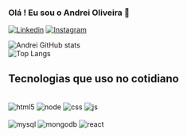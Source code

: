 ### Olá ! Eu sou o Andrei Oliveira 👋
[![Linkedin](https://img.shields.io/badge/LinkedIn-0077B5?style=for-the-badge&logo=linkedin&logoColor=white)](https://www.linkedin.com/in/andrei-oliveira-48516b244)
[![Instagram](https://img.shields.io/badge/Instagram-E4409?style=for-the-badge&logo=instagram&logoColor=WHITE)](https://www.instagram.com/andrei_oliveira04/)


![Andrei GitHub stats](https://github-readme-stats.vercel.app/api?username=andrei-oliveira2004&theme=dark&show_icons=dracula)  
![Top Langs](https://github-readme-stats.vercel.app/api/top-langs/?username=andrei-oliveira2004&size_weight=0.5&count_weight=0.5)

## Tecnologias que uso no cotidiano

<div style ="display: inline_block"><br/> 
  <img align="center" alt="html5" src="https://img.shields.io/badge/HTML5-E34F26?style=for-the-badge&logo=html5&logoColor=white">
  <img align="center" alt="node" src="https://img.shields.io/badge/Node.js-43853D?style=for-the-badge&logo=node.js&logoColor=white">
  <img align="center" alt="css" src="https://img.shields.io/badge/CSS3-1572B6?style=for-the-badge&logo=css3&logoColor=white">
  <img align="center" alt="js" src="https://img.shields.io/badge/JavaScript-F7DF1E?style=for-the-badge&logo=javascript&logoColor=black">
</div>
<div style ="display: inline_block"><br/> 
  <img align="center" alt="mysql" src="https://img.shields.io/badge/MySQL-00000F?style=for-the-badge&logo=mysql&logoColor=white">
  <img align="center" alt="mongodb" src="https://img.shields.io/badge/MongoDB-4EA94B?style=for-the-badge&logo=mongodb&logoColor=white">
  <img align="center" alt="react" src="https://img.shields.io/badge/React-20232A?style=for-the-badge&logo=react&logoColor=61DAFB">
</div>

